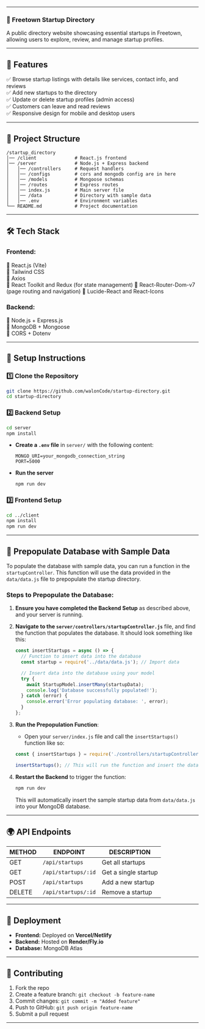 ﻿
---
### **📌 Freetown Startup Directory**  
A public directory website showcasing essential startups in Freetown, allowing users to explore, review, and manage startup profiles.

---

## **🚀 Features**
✅ Browse startup listings with details like services, contact info, and reviews  
✅ Add new startups to the directory  
✅ Update or delete startup profiles (admin access)  
✅ Customers can leave and read reviews  
✅ Responsive design for mobile and desktop users  

---

## **📂 Project Structure**
```
/startup_directory
│── /client              # React.js frontend
│── /server              # Node.js + Express backend
│   │── /controllers     # Request handlers
│   │── /configs         # cors and mongodb config are in here
│   │── /models          # Mongoose schemas
│   │── /routes          # Express routes
│   │── index.js         # Main server file
│   │── /data            # Directory with sample data
│   │── .env             # Environment variables
└── README.md            # Project documentation
```

---

## **🛠 Tech Stack**
### **Frontend:**  
🔹 React.js (Vite)  
🔹 Tailwind CSS  
🔹 Axios  
🔹 React Toolkit and Redux (for state management)
🔹 React-Router-Dom-v7 (page routing and navigation)
🔹 Lucide-React and React-Icons 



### **Backend:**  
🔹 Node.js + Express.js  
🔹 MongoDB + Mongoose  
🔹 CORS + Dotenv  



---

## **📌 Setup Instructions**
### **1️⃣ Clone the Repository**
```sh
git clone https://github.com/walonCode/startup-directory.git
cd startup-directory
```

### **2️⃣ Backend Setup**
```sh
cd server
npm install
```

- **Create a `.env` file** in `server/` with the following content:
  ```
  MONGO_URI=your_mongodb_connection_string
  PORT=5000
  ```

- **Run the server**
  ```sh
  npm run dev
  ```

### **3️⃣ Frontend Setup**
```sh
cd ../client
npm install
npm run dev
```

---

## **📌 Prepopulate Database with Sample Data**
To populate the database with sample data, you can run a function in the `startupController`. This function will use the data provided in the `data/data.js` file to prepopulate the startup directory.

### **Steps to Prepopulate the Database:**

1. **Ensure you have completed the Backend Setup** as described above, and your server is running.
   
2. **Navigate to the `server/controllers/startupController.js`** file, and find the function that populates the database. It should look something like this:

   ```javascript
   const insertStartups = async () => {
     // Function to insert data into the database
     const startup = require('../data/data.js'); // Import data

     // Insert data into the database using your model
     try {
       await StartupModel.insertMany(startupData);
       console.log('Database successfully populated!');
     } catch (error) {
       console.error('Error populating database: ', error);
     }
   };
   ```

3. **Run the Prepopulation Function**:
   - Open your `server/index.js` file and call the `insertStartups()` function like so:

   ```javascript
   const { insertStartups } = require('./controllers/startupController');
   
   insertStartups(); // This will run the function and insert the data
   ```

4. **Restart the Backend** to trigger the function:

   ```sh
   npm run dev
   ```

   This will automatically insert the sample startup data from `data/data.js` into your MongoDB database.

---

## **🌍 API Endpoints**
| METHOD | ENDPOINT            | DESCRIPTION              |
|--------|---------------------|--------------------------|
| GET    | `/api/startups`     | Get all startups        |
| GET    | `/api/startups/:id` | Get a single startup    |
| POST   | `/api/startups`     | Add a new startup       |
| DELETE | `/api/startups/:id` | Remove a startup        |

---

## **🚀 Deployment**
- **Frontend:** Deployed on **Vercel/Netlify**
- **Backend:** Hosted on **Render/Fly.io**
- **Database:** MongoDB Atlas  

---

## **📌 Contributing**
1. Fork the repo  
2. Create a feature branch: `git checkout -b feature-name`  
3. Commit changes: `git commit -m "Added feature"`  
4. Push to GitHub: `git push origin feature-name`  
5. Submit a pull request  

---
